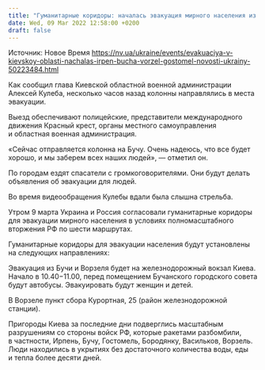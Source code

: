 ```yaml
---
title: "Гуманитарные коридоры: началась эвакуация мирного населения из пяти городов под Киевом"
date: Wed, 09 Mar 2022 12:58:00 +0200
draft: false
---
```

Источник: Новое Время https://nv.ua/ukraine/events/evakuaciya-v-kievskoy-oblasti-nachalas-irpen-bucha-vorzel-gostomel-novosti-ukrainy-50223484.html


 Как сообщил глава Киевской областной военной администрации Алексей Кулеба, несколько часов назад колонны направлялись в места эвакуации.

Выезд обеспечивают полицейские, представители международного движения Красный крест, органы местного самоуправления и областная военная администрация.

«Сейчас отправляется колонна на Бучу. Очень надеюсь, что все будет хорошо, и мы заберем всех наших людей», — отметил он.

По городам ездят спасатели с громкоговорителями. Они будут делать объявления об эвакуации для людей.

Во время видеообращения Кулебы вдали была слышна стрельба.

Утром 9 марта Украина и Россия согласовали гуманитарные коридоры для эвакуации мирного населения в условиях полномасштабного вторжения РФ по шести маршрутах.

Гуманитарные коридоры для эвакуации населения будут установлены на следующих направлениях:

Эвакуация из Бучи и Ворзеля будет на железнодорожный вокзал Киева. Начало в 10.40−11.00, перед помещением Бучанского городского совета будут автобусы. Эвакуировать будут женщин и детей.

В Ворзеле пункт сбора Курортная, 25 (район железнодорожной станции).

Пригороды Киева за последние дни подверглись масштабным разрушениям со стороны войск РФ, которые ракетами разбомбили, в частности, Ирпень, Бучу, Гостомель, Бородянку, Васильков, Ворзель. Люди находились в укрытиях без достаточного количества воды, еды и тепла более десяти дней.
